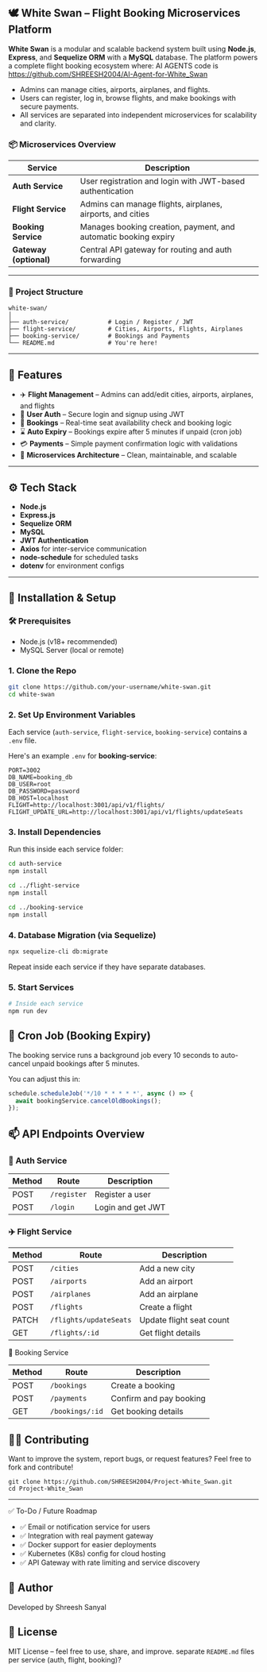 ## 🕊️ White Swan – Flight Booking Microservices Platform

**White Swan** is a modular and scalable backend system built using **Node.js**, **Express**, and **Sequelize ORM** with a **MySQL** database. The platform powers a complete flight booking ecosystem where:
AI AGENTS code is https://github.com/SHREESH2004/AI-Agent-for-White_Swan
* Admins can manage cities, airports, airplanes, and flights.
* Users can register, log in, browse flights, and make bookings with secure payments.
* All services are separated into independent microservices for scalability and clarity.


### 📦 Microservices Overview

| Service                | Description                                                     |
| ---------------------- | --------------------------------------------------------------- |
| **Auth Service**       | User registration and login with JWT-based authentication       |
| **Flight Service**     | Admins can manage flights, airplanes, airports, and cities      |
| **Booking Service**    | Manages booking creation, payment, and automatic booking expiry |
| **Gateway (optional)** | Central API gateway for routing and auth forwarding             |

---

### 📁 Project Structure

```plaintext
white-swan/
│
├── auth-service/           # Login / Register / JWT
├── flight-service/         # Cities, Airports, Flights, Airplanes
├── booking-service/        # Bookings and Payments
└── README.md               # You're here!
```

---

## 🚀 Features

* ✈️ **Flight Management** – Admins can add/edit cities, airports, airplanes, and flights
* 👤 **User Auth** – Secure login and signup using JWT
* 🧾 **Bookings** – Real-time seat availability check and booking logic
* ⌛ **Auto Expiry** – Bookings expire after 5 minutes if unpaid (cron job)
* 💳 **Payments** – Simple payment confirmation logic with validations
* 🧩 **Microservices Architecture** – Clean, maintainable, and scalable

---

## ⚙️ Tech Stack

* **Node.js**
* **Express.js**
* **Sequelize ORM**
* **MySQL**
* **JWT Authentication**
* **Axios** for inter-service communication
* **node-schedule** for scheduled tasks
* **dotenv** for environment configs

---

## 🔧 Installation & Setup

### 🛠 Prerequisites

* Node.js (v18+ recommended)
* MySQL Server (local or remote)

### 1. Clone the Repo

```bash
git clone https://github.com/your-username/white-swan.git
cd white-swan
```

### 2. Set Up Environment Variables

Each service (`auth-service`, `flight-service`, `booking-service`) contains a `.env` file.

Here's an example `.env` for **booking-service**:

```env
PORT=3002
DB_NAME=booking_db
DB_USER=root
DB_PASSWORD=password
DB_HOST=localhost
FLIGHT=http://localhost:3001/api/v1/flights/
FLIGHT_UPDATE_URL=http://localhost:3001/api/v1/flights/updateSeats
```

### 3. Install Dependencies

Run this inside each service folder:

```bash
cd auth-service
npm install

cd ../flight-service
npm install

cd ../booking-service
npm install
```

### 4. Database Migration (via Sequelize)

```bash
npx sequelize-cli db:migrate
```

Repeat inside each service if they have separate databases.

### 5. Start Services

```bash
# Inside each service
npm run dev
```

## 📅 Cron Job (Booking Expiry)

The booking service runs a background job every 10 seconds to auto-cancel unpaid bookings after 5 minutes.

You can adjust this in:

```js
schedule.scheduleJob('*/10 * * * * *', async () => {
  await bookingService.cancelOldBookings();
});
```

## 📫 API Endpoints Overview

### 🔐 Auth Service

| Method | Route       | Description       |
| ------ | ----------- | ----------------- |
| POST   | `/register` | Register a user   |
| POST   | `/login`    | Login and get JWT |

### ✈️ Flight Service

| Method | Route                  | Description              |
| ------ | ---------------------- | ------------------------ |
| POST   | `/cities`              | Add a new city           |
| POST   | `/airports`            | Add an airport           |
| POST   | `/airplanes`           | Add an airplane          |
| POST   | `/flights`             | Create a flight          |
| PATCH  | `/flights/updateSeats` | Update flight seat count |
| GET    | `/flights/:id`         | Get flight details       |

🧾 Booking Service

| Method | Route           | Description             |
| ------ | --------------- | ----------------------- |
| POST   | `/bookings`     | Create a booking        |
| POST   | `/payments`     | Confirm and pay booking |
| GET    | `/bookings/:id` | Get booking details     |


## 👨‍💻 Contributing

Want to improve the system, report bugs, or request features? Feel free to fork and contribute!

```bash[
git clone https://github.com/SHREESH2004/Project-White_Swan.git
cd Project-White_Swan
```

---

 ✅ To-Do / Future Roadmap

* ✅ Email or notification service for users
* ✅ Integration with real payment gateway
* ✅ Docker support for easier deployments
* ✅ Kubernetes (K8s) config for cloud hosting
* ✅ API Gateway with rate limiting and service discovery

## 👋 Author
Developed by Shreesh Sanyal


## 📜 License

MIT License – feel free to use, share, and improve.
 separate `README.md` files per service (auth, flight, booking)?
